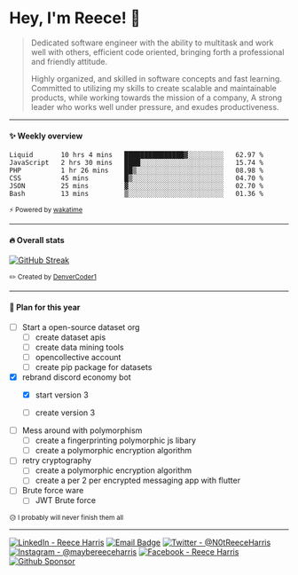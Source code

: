 
# Hey, I'm Reece! 👋
> <p>Dedicated software engineer with the ability to multitask and work well with others, efficient code oriented, bringing forth a professional and friendly attitude.</p>
> <p>Highly organized, and skilled in software concepts and fast learning. Committed to utilizing my skills to create scalable and maintainable products, while working towards the mission of a company, A strong leader who works well under pressure, and exudes productiveness.</p>

---

#### ✨ Weekly overview
<!--START_SECTION:waka-->

```text
Liquid       10 hrs 4 mins   ███████████████▓░░░░░░░░░   62.97 %
JavaScript   2 hrs 30 mins   ████░░░░░░░░░░░░░░░░░░░░░   15.74 %
PHP          1 hr 26 mins    ██▒░░░░░░░░░░░░░░░░░░░░░░   08.98 %
CSS          45 mins         █▒░░░░░░░░░░░░░░░░░░░░░░░   04.70 %
JSON         25 mins         ▓░░░░░░░░░░░░░░░░░░░░░░░░   02.70 %
Bash         13 mins         ▒░░░░░░░░░░░░░░░░░░░░░░░░   01.36 %
```

<!--END_SECTION:waka-->
<sub>⚡ Powered by [wakatime](https://wakatime.com/)</sub>

---

#### 🔥 Overall stats

[![GitHub Streak](https://github-readme-streak-stats.herokuapp.com?user=NotReeceHarris&hide_border=true&background=FFFFFF)](https://git.io/streak-stats)

<sub>✏️ Created by [DenverCoder1](https://github.com/DenverCoder1/github-readme-streak-stats)</sub>

---

#### 📝 Plan for this year

- [ ] Start a open-source dataset org
  - [ ] create dataset apis
  - [ ] create data mining tools
  - [ ] opencollective account
  - [ ] create pip package for datasets
  
- [x] rebrand discord economy bot
  - [x] start version 3
  - [ ] create version 3 
  
  
- [ ] Mess around with polymorphism
  - [ ] create a fingerprinting polymorphic js libary
  - [ ] create a polymorphic encryption algorithm

- [ ] retry cryptography
  - [ ] create a polymorphic encryption algorithm
  - [ ] create a per 2 per encrypted messaging app with flutter
  
- [ ] Brute force ware
  - [ ] JWT Brute force

<sub>😥 I probably will never finish them all</sub>

---

[![LinkedIn - Reece Harris](https://img.shields.io/badge/LinkedIn-0077B5?style=for-the-badge&logo=linkedin&logoColor=white)](https://www.linkedin.com/in/notreeceharris)
[![Email Badge](https://img.shields.io/badge/Email-D14836?style=for-the-badge&logoColor=white)](mailto:reeceharris@email.com)
[![Twitter - @N0tReeceHarris](https://img.shields.io/badge/Twitter-1DA1F2?style=for-the-badge&logo=twitter&logoColor=white)](https://twitter.com/N0tReeceHarris)
[![Instagram - @maybereeceharris](https://img.shields.io/badge/Instagram-E4405F?style=for-the-badge&logo=instagram&logoColor=white )](https://www.instagram.com/maybereeceharris)
[![Facebook - Reece Harris](https://img.shields.io/badge/Facebook-1877F2?style=for-the-badge&logo=facebook&logoColor=white)](https://www.facebook.com/reece.harris.754)
[![Github Sponsor](https://img.shields.io/badge/Sponsor-ca5d9e?style=for-the-badge&logo=github&logoColor=white)](https://github.com/sponsors/NotReeceHarris)
